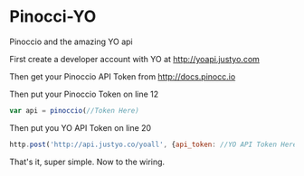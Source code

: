 Pinocci-YO
=========
Pinoccio and the amazing YO api

First create a developer account with YO at http://yoapi.justyo.com

Then get your Pinoccio API Token from http://docs.pinocc.io

Then put your Pinoccio Token on line 12

```js
var api = pinoccio(//Token Here)
```

Then put you YO API Token on line 20

```js
http.post('http://api.justyo.co/yoall', {api_token: //YO API Token Here}); 
```

That's it, super simple. Now to the wiring.
